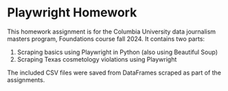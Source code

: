 # Playwright Homework

This homework assignment is for the Columbia University data journalism masters program, Foundations course fall 2024. It contains two parts:
1. Scraping basics using Playwright in Python (also using Beautiful Soup)
2. Scraping Texas cosmetology violations using Playwright

The included CSV files were saved from DataFrames scraped as part of the assignments.
 
